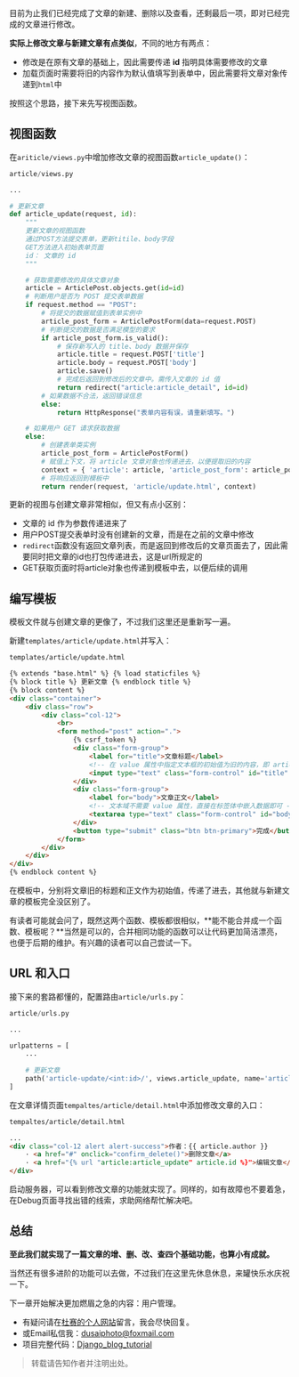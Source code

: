 目前为止我们已经完成了文章的新建、删除以及查看，还剩最后一项，即对已经完成的文章进行修改。

**实际上修改文章与新建文章有点类似**，不同的地方有两点：

- 修改是在原有文章的基础上，因此需要传递 **id** 指明具体需要修改的文章
- 加载页面时需要将旧的内容作为默认值填写到表单中，因此需要将文章对象传递到`html`中

按照这个思路，接下来先写视图函数。

## 视图函数

在`ariticle/views.py`中增加修改文章的视图函数`article_update()`：

```python
article/views.py

...

# 更新文章
def article_update(request, id):
    """
    更新文章的视图函数
    通过POST方法提交表单，更新titile、body字段
    GET方法进入初始表单页面
    id： 文章的 id
    """

    # 获取需要修改的具体文章对象
    article = ArticlePost.objects.get(id=id)
    # 判断用户是否为 POST 提交表单数据
    if request.method == "POST":
        # 将提交的数据赋值到表单实例中
        article_post_form = ArticlePostForm(data=request.POST)
        # 判断提交的数据是否满足模型的要求
        if article_post_form.is_valid():
            # 保存新写入的 title、body 数据并保存
            article.title = request.POST['title']
            article.body = request.POST['body']
            article.save()
            # 完成后返回到修改后的文章中。需传入文章的 id 值
            return redirect("article:article_detail", id=id)
        # 如果数据不合法，返回错误信息
        else:
            return HttpResponse("表单内容有误，请重新填写。")

    # 如果用户 GET 请求获取数据
    else:
        # 创建表单类实例
        article_post_form = ArticlePostForm()
        # 赋值上下文，将 article 文章对象也传递进去，以便提取旧的内容
        context = { 'article': article, 'article_post_form': article_post_form }
        # 将响应返回到模板中
        return render(request, 'article/update.html', context)
```

更新的视图与创建文章非常相似，但又有点小区别：

- 文章的 id 作为参数传递进来了
- 用户POST提交表单时没有创建新的文章，而是在之前的文章中修改
- `redirect`函数没有返回文章列表，而是返回到修改后的文章页面去了，因此需要同时把文章的id也打包传递进去，这是url所规定的
- GET获取页面时将article对象也传递到模板中去，以便后续的调用

## 编写模板

模板文件就与创建文章的更像了，不过我们这里还是重新写一遍。

新建`templates/article/update.html`并写入：

```html
templates/article/update.html

{% extends "base.html" %} {% load staticfiles %}
{% block title %} 更新文章 {% endblock title %}
{% block content %}
<div class="container">
    <div class="row">
        <div class="col-12">
            <br>
            <form method="post" action=".">
                {% csrf_token %}
                <div class="form-group">
                    <label for="title">文章标题</label>
                    <!-- 在 value 属性中指定文本框的初始值为旧的内容，即 article 对象中的 title 字段 -->
                    <input type="text" class="form-control" id="title" name="title" value="{{ article.title }}">
                </div>
                <div class="form-group">
                    <label for="body">文章正文</label>
                    <!-- 文本域不需要 value 属性，直接在标签体中嵌入数据即可 -->
                    <textarea type="text" class="form-control" id="body" name="body" rows="12">{{ article.body }}</textarea>
                </div>
                <button type="submit" class="btn btn-primary">完成</button>
            </form>
        </div>
    </div>
</div>
{% endblock content %}
```

在模板中，分别将文章旧的标题和正文作为初始值，传递了进去，其他就与新建文章的模板完全没区别了。

有读者可能就会问了，既然这两个函数、模板都很相似，**能不能合并成一个函数、模板呢？**当然是可以的，合并相同功能的函数可以让代码更加简洁漂亮，也便于后期的维护。有兴趣的读者可以自己尝试一下。

## URL 和入口

接下来的套路都懂的，配置路由`article/urls.py`：

```python
article/urls.py

...

urlpatterns = [
    ...
    
    # 更新文章
    path('article-update/<int:id>/', views.article_update, name='article_update'),
]
```

在文章详情页面`tempaltes/article/detail.html`中添加修改文章的入口：

```html
tempaltes/article/detail.html

...
<div class="col-12 alert alert-success">作者：{{ article.author }}
    · <a href="#" onclick="confirm_delete()">删除文章</a>
    · <a href="{% url "article:article_update" article.id %}">编辑文章</a>
</div>
```

启动服务器，可以看到修改文章的功能就实现了。同样的，如有故障也不要着急，在Debug页面寻找出错的线索，求助网络帮忙解决吧。

## 总结

**至此我们就实现了一篇文章的增、删、改、查四个基础功能，也算小有成就。**

当然还有很多进阶的功能可以去做，不过我们在这里先休息休息，来罐快乐水庆祝一下。

下一章开始解决更加燃眉之急的内容：用户管理。

- 有疑问请在[杜赛的个人网站](http://www.dusaiphoto.com)留言，我会尽快回复。
- 或Email私信我：dusaiphoto@foxmail.com
- 项目完整代码：[Django_blog_tutorial](https://github.com/stacklens/django_blog_tutorial)

> 转载请告知作者并注明出处。

